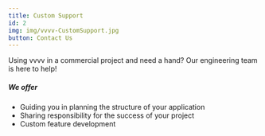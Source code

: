 ```yaml
---
title: Custom Support
id: 2
img: img/vvvv-CustomSupport.jpg
button: Contact Us
---
```

<p class="font-weight-bold">Using vvvv in a commercial project and need a hand? Our engineering team is here to help!</p>

<h5 class="text-light">We offer</h5>

- Guiding you in planning the structure of your application
- Sharing responsibility for the success of your project
- Custom feature development